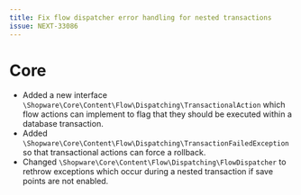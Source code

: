 ```yaml
---
title: Fix flow dispatcher error handling for nested transactions
issue: NEXT-33086
---
```

# Core
* Added a new interface `\Shopware\Core\Content\Flow\Dispatching\TransactionalAction` which flow actions can implement to flag that they should be executed within a database transaction.
* Added `\Shopware\Core\Content\Flow\Dispatching\TransactionFailedException` so that transactional actions can force a rollback. 
* Changed `\Shopware\Core\Content\Flow\Dispatching\FlowDispatcher` to rethrow exceptions which occur during a nested transaction if save points are not enabled.
